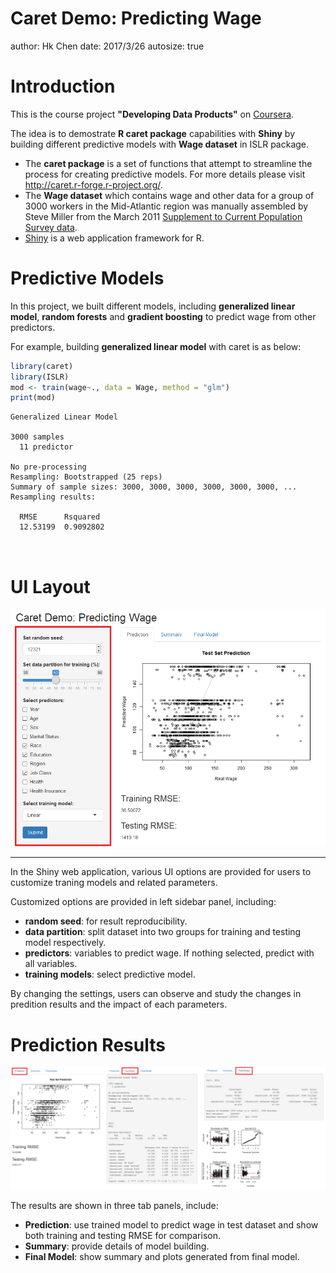 Caret Demo: Predicting Wage
========================================================
author: Hk Chen
date: 2017/3/26
autosize: true

Introduction
========================================================

This is the course project **"Developing Data Products"** on [Coursera](https://www.coursera.org/learn/data-products).

The idea is to demostrate **R caret package** capabilities with **Shiny** by building different predictive models with **Wage dataset** in ISLR package.

- The **caret package** is a set of functions that attempt to streamline the process for creating predictive models. For more details please visit <http://caret.r-forge.r-project.org/>.
- The **Wage dataset** which contains wage and other data for a group of 3000 workers in the Mid-Atlantic region was manually assembled by Steve Miller from the March 2011 [Supplement to Current Population Survey data](http://thedataweb.rm.census.gov/TheDataWeb).
- [Shiny](https://shiny.rstudio.com/) is a web application framework for R.

Predictive Models
========================================================
In this project, we built different models, including **generalized linear model**, **random forests** and **gradient boosting** to predict wage from other predictors.

For example, building **generalized linear model** with caret is as below:


```r
library(caret)
library(ISLR)
mod <- train(wage~., data = Wage, method = "glm")
print(mod)
```

```
Generalized Linear Model 

3000 samples
  11 predictor

No pre-processing
Resampling: Bootstrapped (25 reps) 
Summary of sample sizes: 3000, 3000, 3000, 3000, 3000, 3000, ... 
Resampling results:

  RMSE      Rsquared 
  12.53199  0.9092802

 
```

UI Layout
========================================================
![UI Layout](ui.png)
***
In the Shiny web application, various UI options are provided for users to customize traning models and related parameters.

Customized options are provided in left sidebar panel, including:

- **random seed**: for result reproducibility.
- **data partition**: split dataset into two groups for training and testing model respectively.
- **predictors**: variables to predict wage. If nothing selected, predict with all variables.
- **training models**: select predictive model.

By changing the settings, users can observe and study the changes in predition results and the impact of each parameters.

Prediction Results
========================================================
![Results](result.png)

The results are shown in three tab panels, include:
- **Prediction**: use trained model to predict wage in test dataset and show both training and testing RMSE for comparison.
- **Summary**: provide details of model building.
- **Final Model**: show summary and plots generated from final model.
